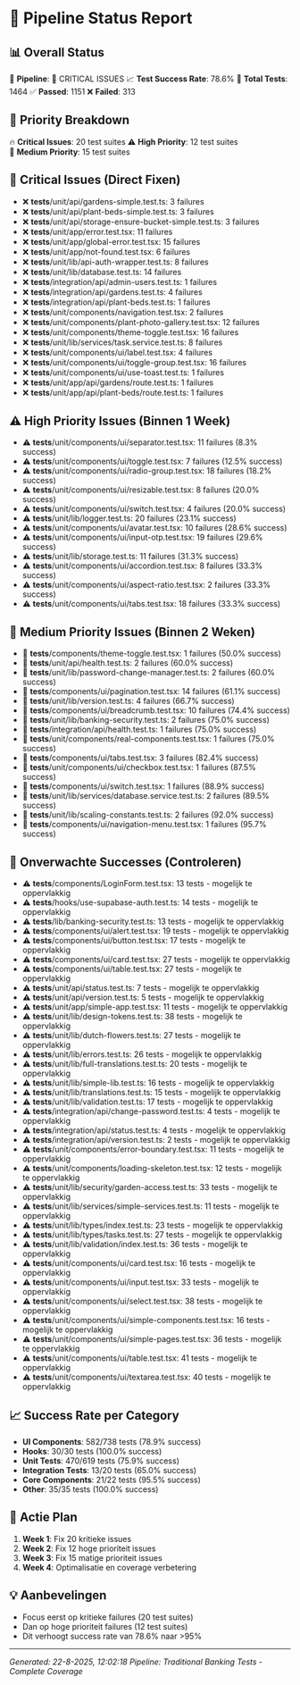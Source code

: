 # 🏦 Pipeline Status Report

## 📊 Overall Status
🚨 **Pipeline**: 🔴 CRITICAL ISSUES
📈 **Test Success Rate**: 78.6%
🧪 **Total Tests**: 1464
✅ **Passed**: 1151
❌ **Failed**: 313

## 🎯 Priority Breakdown
🔥 **Critical Issues**: 20 test suites
⚠️ **High Priority**: 12 test suites  
🔧 **Medium Priority**: 15 test suites

## 🚨 Critical Issues (Direct Fixen)
- ❌ __tests__/unit/api/gardens-simple.test.ts: 3 failures
- ❌ __tests__/unit/api/plant-beds-simple.test.ts: 3 failures
- ❌ __tests__/unit/api/storage-ensure-bucket-simple.test.ts: 3 failures
- ❌ __tests__/unit/app/error.test.tsx: 11 failures
- ❌ __tests__/unit/app/global-error.test.tsx: 15 failures
- ❌ __tests__/unit/app/not-found.test.tsx: 6 failures
- ❌ __tests__/unit/lib/api-auth-wrapper.test.ts: 8 failures
- ❌ __tests__/unit/lib/database.test.ts: 14 failures
- ❌ __tests__/integration/api/admin-users.test.ts: 1 failures
- ❌ __tests__/integration/api/gardens.test.ts: 4 failures
- ❌ __tests__/integration/api/plant-beds.test.ts: 1 failures
- ❌ __tests__/unit/components/navigation.test.tsx: 2 failures
- ❌ __tests__/unit/components/plant-photo-gallery.test.tsx: 12 failures
- ❌ __tests__/unit/components/theme-toggle.test.tsx: 16 failures
- ❌ __tests__/unit/lib/services/task.service.test.ts: 8 failures
- ❌ __tests__/unit/components/ui/label.test.tsx: 4 failures
- ❌ __tests__/unit/components/ui/toggle-group.test.tsx: 16 failures
- ❌ __tests__/unit/components/ui/use-toast.test.ts: 1 failures
- ❌ __tests__/unit/app/api/gardens/route.test.ts: 1 failures
- ❌ __tests__/unit/app/api/plant-beds/route.test.ts: 1 failures

## ⚠️ High Priority Issues (Binnen 1 Week)
- ⚠️ __tests__/unit/components/ui/separator.test.tsx: 11 failures (8.3% success)
- ⚠️ __tests__/unit/components/ui/toggle.test.tsx: 7 failures (12.5% success)
- ⚠️ __tests__/unit/components/ui/radio-group.test.tsx: 18 failures (18.2% success)
- ⚠️ __tests__/unit/components/ui/resizable.test.tsx: 8 failures (20.0% success)
- ⚠️ __tests__/unit/components/ui/switch.test.tsx: 4 failures (20.0% success)
- ⚠️ __tests__/unit/lib/logger.test.ts: 20 failures (23.1% success)
- ⚠️ __tests__/unit/components/ui/avatar.test.tsx: 10 failures (28.6% success)
- ⚠️ __tests__/unit/components/ui/input-otp.test.tsx: 19 failures (29.6% success)
- ⚠️ __tests__/unit/lib/storage.test.ts: 11 failures (31.3% success)
- ⚠️ __tests__/unit/components/ui/accordion.test.tsx: 8 failures (33.3% success)
- ⚠️ __tests__/unit/components/ui/aspect-ratio.test.tsx: 2 failures (33.3% success)
- ⚠️ __tests__/unit/components/ui/tabs.test.tsx: 18 failures (33.3% success)

## 🔧 Medium Priority Issues (Binnen 2 Weken)
- 🔧 __tests__/components/theme-toggle.test.tsx: 1 failures (50.0% success)
- 🔧 __tests__/unit/api/health.test.ts: 2 failures (60.0% success)
- 🔧 __tests__/unit/lib/password-change-manager.test.ts: 2 failures (60.0% success)
- 🔧 __tests__/components/ui/pagination.test.tsx: 14 failures (61.1% success)
- 🔧 __tests__/unit/lib/version.test.ts: 4 failures (66.7% success)
- 🔧 __tests__/components/ui/breadcrumb.test.tsx: 10 failures (74.4% success)
- 🔧 __tests__/unit/lib/banking-security.test.ts: 2 failures (75.0% success)
- 🔧 __tests__/integration/api/health.test.ts: 1 failures (75.0% success)
- 🔧 __tests__/unit/components/real-components.test.tsx: 1 failures (75.0% success)
- 🔧 __tests__/components/ui/tabs.test.tsx: 3 failures (82.4% success)
- 🔧 __tests__/unit/components/ui/checkbox.test.tsx: 1 failures (87.5% success)
- 🔧 __tests__/components/ui/switch.test.tsx: 1 failures (88.9% success)
- 🔧 __tests__/unit/lib/services/database.service.test.ts: 2 failures (89.5% success)
- 🔧 __tests__/unit/lib/scaling-constants.test.ts: 2 failures (92.0% success)
- 🔧 __tests__/components/ui/navigation-menu.test.tsx: 1 failures (95.7% success)

## 🎯 Onverwachte Successes (Controleren)
- ⚠️ __tests__/components/LoginForm.test.tsx: 13 tests - mogelijk te oppervlakkig
- ⚠️ __tests__/hooks/use-supabase-auth.test.ts: 14 tests - mogelijk te oppervlakkig
- ⚠️ __tests__/lib/banking-security.test.ts: 13 tests - mogelijk te oppervlakkig
- ⚠️ __tests__/components/ui/alert.test.tsx: 19 tests - mogelijk te oppervlakkig
- ⚠️ __tests__/components/ui/button.test.tsx: 17 tests - mogelijk te oppervlakkig
- ⚠️ __tests__/components/ui/card.test.tsx: 27 tests - mogelijk te oppervlakkig
- ⚠️ __tests__/components/ui/table.test.tsx: 27 tests - mogelijk te oppervlakkig
- ⚠️ __tests__/unit/api/status.test.ts: 7 tests - mogelijk te oppervlakkig
- ⚠️ __tests__/unit/api/version.test.ts: 5 tests - mogelijk te oppervlakkig
- ⚠️ __tests__/unit/app/simple-app.test.tsx: 11 tests - mogelijk te oppervlakkig
- ⚠️ __tests__/unit/lib/design-tokens.test.ts: 38 tests - mogelijk te oppervlakkig
- ⚠️ __tests__/unit/lib/dutch-flowers.test.ts: 27 tests - mogelijk te oppervlakkig
- ⚠️ __tests__/unit/lib/errors.test.ts: 26 tests - mogelijk te oppervlakkig
- ⚠️ __tests__/unit/lib/full-translations.test.ts: 20 tests - mogelijk te oppervlakkig
- ⚠️ __tests__/unit/lib/simple-lib.test.ts: 16 tests - mogelijk te oppervlakkig
- ⚠️ __tests__/unit/lib/translations.test.ts: 15 tests - mogelijk te oppervlakkig
- ⚠️ __tests__/unit/lib/validation.test.ts: 17 tests - mogelijk te oppervlakkig
- ⚠️ __tests__/integration/api/change-password.test.ts: 4 tests - mogelijk te oppervlakkig
- ⚠️ __tests__/integration/api/status.test.ts: 4 tests - mogelijk te oppervlakkig
- ⚠️ __tests__/integration/api/version.test.ts: 2 tests - mogelijk te oppervlakkig
- ⚠️ __tests__/unit/components/error-boundary.test.tsx: 11 tests - mogelijk te oppervlakkig
- ⚠️ __tests__/unit/components/loading-skeleton.test.tsx: 12 tests - mogelijk te oppervlakkig
- ⚠️ __tests__/unit/lib/security/garden-access.test.ts: 33 tests - mogelijk te oppervlakkig
- ⚠️ __tests__/unit/lib/services/simple-services.test.ts: 11 tests - mogelijk te oppervlakkig
- ⚠️ __tests__/unit/lib/types/index.test.ts: 23 tests - mogelijk te oppervlakkig
- ⚠️ __tests__/unit/lib/types/tasks.test.ts: 27 tests - mogelijk te oppervlakkig
- ⚠️ __tests__/unit/lib/validation/index.test.ts: 36 tests - mogelijk te oppervlakkig
- ⚠️ __tests__/unit/components/ui/card.test.tsx: 16 tests - mogelijk te oppervlakkig
- ⚠️ __tests__/unit/components/ui/input.test.tsx: 33 tests - mogelijk te oppervlakkig
- ⚠️ __tests__/unit/components/ui/select.test.tsx: 38 tests - mogelijk te oppervlakkig
- ⚠️ __tests__/unit/components/ui/simple-components.test.tsx: 16 tests - mogelijk te oppervlakkig
- ⚠️ __tests__/unit/components/ui/simple-pages.test.tsx: 36 tests - mogelijk te oppervlakkig
- ⚠️ __tests__/unit/components/ui/table.test.tsx: 41 tests - mogelijk te oppervlakkig
- ⚠️ __tests__/unit/components/ui/textarea.test.tsx: 40 tests - mogelijk te oppervlakkig

## 📈 Success Rate per Category
- **UI Components**: 582/738 tests (78.9% success)
- **Hooks**: 30/30 tests (100.0% success)
- **Unit Tests**: 470/619 tests (75.9% success)
- **Integration Tests**: 13/20 tests (65.0% success)
- **Core Components**: 21/22 tests (95.5% success)
- **Other**: 35/35 tests (100.0% success)

## 🚀 Actie Plan
1. **Week 1**: Fix 20 kritieke issues
2. **Week 2**: Fix 12 hoge prioriteit issues  
3. **Week 3**: Fix 15 matige prioriteit issues
4. **Week 4**: Optimalisatie en coverage verbetering

## 💡 Aanbevelingen
- Focus eerst op kritieke failures (20 test suites)
- Dan op hoge prioriteit failures (12 test suites)
- Dit verhoogt success rate van 78.6% naar >95%

---
*Generated: 22-8-2025, 12:02:18*
*Pipeline: Traditional Banking Tests - Complete Coverage*